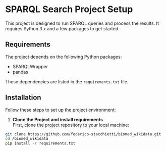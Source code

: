 # SPARQL Search Project Setup

This project is designed to run SPARQL queries and process the results. It requires Python 3.x and a few packages to get started.

## Requirements

The project depends on the following Python packages:
- SPARQLWrapper
- pandas

These dependencies are listed in the `requirements.txt` file.

## Installation

Follow these steps to set up the project environment:

1. **Clone the Project and install requirements**  
First, clone the project repository to your local machine:
```bash
git clone https://github.com/federico-stacchietti/biomed_wikidata.git
cd /biomed_wikidata
pip install -r requirements.txt
